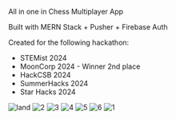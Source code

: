 All in one in Chess Multiplayer App 

Built with MERN Stack + Pusher + Firebase Auth

Created for the following hackathon:

- STEMist 2024
- MoonCorp 2024 - Winner 2nd place
- HackCSB 2024
- SummerHacks 2024
- Star Hacks 2024

![land](https://github.com/user-attachments/assets/b7bcb89f-e11c-46a0-a417-ebd763c8152e)
![2](https://github.com/user-attachments/assets/f5acad32-d8d5-4232-8614-71498de59dfa)
![3](https://github.com/user-attachments/assets/02d8fbeb-eefb-4eb7-968f-edd4525867da)
![4](https://github.com/user-attachments/assets/a20cfd95-c1a8-43e9-88f5-93aa33691931)
![5](https://github.com/user-attachments/assets/bb6e73dc-c3b2-4b5d-823f-886df719767b)
![6](https://github.com/user-attachments/assets/dc127c52-3015-46d2-9ac2-e42c35932747)
![1](https://github.com/user-attachments/assets/b45d159e-eda1-4dec-8ef1-a89bd6340927)
